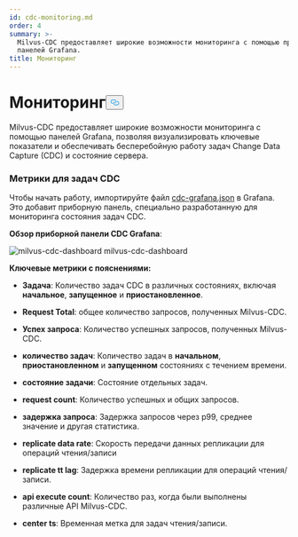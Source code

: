 ```yaml
---
id: cdc-monitoring.md
order: 4
summary: >-
  Milvus-CDC предоставляет широкие возможности мониторинга с помощью приборных
  панелей Grafana.
title: Мониторинг
---
```

<h1 id="Monitoring" class="common-anchor-header">Мониторинг<button data-href="#Monitoring" class="anchor-icon" translate="no">
      <svg translate="no"
        aria-hidden="true"
        focusable="false"
        height="20"
        version="1.1"
        viewBox="0 0 16 16"
        width="16"
      >
        <path
          fill="#0092E4"
          fill-rule="evenodd"
          d="M4 9h1v1H4c-1.5 0-3-1.69-3-3.5S2.55 3 4 3h4c1.45 0 3 1.69 3 3.5 0 1.41-.91 2.72-2 3.25V8.59c.58-.45 1-1.27 1-2.09C10 5.22 8.98 4 8 4H4c-.98 0-2 1.22-2 2.5S3 9 4 9zm9-3h-1v1h1c1 0 2 1.22 2 2.5S13.98 12 13 12H9c-.98 0-2-1.22-2-2.5 0-.83.42-1.64 1-2.09V6.25c-1.09.53-2 1.84-2 3.25C6 11.31 7.55 13 9 13h4c1.45 0 3-1.69 3-3.5S14.5 6 13 6z"
        ></path>
      </svg>
    </button></h1><p>Milvus-CDC предоставляет широкие возможности мониторинга с помощью панелей Grafana, позволяя визуализировать ключевые показатели и обеспечивать бесперебойную работу задач Change Data Capture (CDC) и состояние сервера.</p>
<h3 id="Metrics-for-CDC-tasks" class="common-anchor-header">Метрики для задач CDC</h3><p>Чтобы начать работу, импортируйте файл <a href="https://github.com/zilliztech/milvus-cdc/blob/main/server/configs/cdc-grafana.json">cdc-grafana.json</a> в Grafana. Это добавит приборную панель, специально разработанную для мониторинга состояния задач CDC.</p>
<p><strong>Обзор приборной панели CDC Grafana</strong>:</p>
<p>
  
   <span class="img-wrapper"> <img translate="no" src="/docs/v2.4.x/assets/milvus-cdc-dashboard.png" alt="milvus-cdc-dashboard" class="doc-image" id="milvus-cdc-dashboard" />
   </span> <span class="img-wrapper"> <span>milvus-cdc-dashboard</span> </span></p>
<p><strong>Ключевые метрики с пояснениями:</strong></p>
<ul>
<li><p><strong>Задача</strong>: Количество задач CDC в различных состояниях, включая <strong>начальное</strong>, <strong>запущенное</strong> и <strong>приостановленное</strong>.</p></li>
<li><p><strong>Request Total</strong>: общее количество запросов, полученных Milvus-CDC.</p></li>
<li><p><strong>Успех запроса</strong>: Количество успешных запросов, полученных Milvus-CDC.</p></li>
<li><p><strong>количество задач</strong>: Количество задач в <strong>начальном</strong>, <strong>приостановленном</strong> и <strong>запущенном</strong> состояниях с течением времени.</p></li>
<li><p><strong>состояние задачи</strong>: Состояние отдельных задач.</p></li>
<li><p><strong>request count</strong>: Количество успешных и общих запросов.</p></li>
<li><p><strong>задержка запроса</strong>: Задержка запросов через p99, среднее значение и другая статистика.</p></li>
<li><p><strong>replicate data rate</strong>: Скорость передачи данных репликации для операций чтения/записи</p></li>
<li><p><strong>replicate tt lag</strong>: Задержка времени репликации для операций чтения/записи.</p></li>
<li><p><strong>api execute count</strong>: Количество раз, когда были выполнены различные API Milvus-CDC.</p></li>
<li><p><strong>center ts</strong>: Временная метка для задач чтения/записи.</p></li>
</ul>

